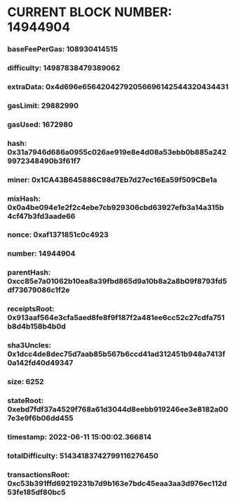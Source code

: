 # CURRENT BLOCK NUMBER: 14944904

### baseFeePerGas: 108930414515
### difficulty: 14987838479389062
### extraData: 0x4d696e65642042792056696142544320434431
### gasLimit: 29882990
### gasUsed: 1672980
### hash: 0x31a7946d686a0955c026ae919e8e4d08a53ebb0b885a2429972348490b3f61f7
### miner: 0x1CA43B645886C98d7Eb7d27ec16Ea59f509CBe1a
### mixHash: 0x0a4be094e1e2f2c4ebe7cb929306cbd63927efb3a14a315b4cf47b3fd3aade66
### nonce: 0xaf1371851c0c4923
### number: 14944904
### parentHash: 0xcc85e7a01062b10ea8a39fbd865d9a10b8a2a8b09f8793fd5df73679086c1f2e
### receiptsRoot: 0x913aaf564e3cfa5aed8fe8f9f187f2a481ee6cc52c27cdfa751b8d4b158b4b0d
### sha3Uncles: 0x1dcc4de8dec75d7aab85b567b6ccd41ad312451b948a7413f0a142fd40d49347
### size: 6252
### stateRoot: 0xebd7fdf37a4529f768a61d3044d8eebb919246ee3e8182a007e3e9f6b06dd455
### timestamp: 2022-06-11 15:00:02.366814
### totalDifficulty: 51434183742799116276450
### transactionsRoot: 0xc53b391ffd69219231b7d9b163e7bdc45eaa3aa3d976ec112d53fe185df80bc5
